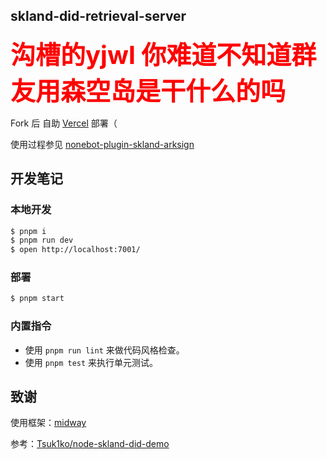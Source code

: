 ## skland-did-retrieval-server
<span style="font-size: 40px; font-weight: bold; color: red;">沟槽的yjwl 你难道不知道群友用森空岛是干什么的吗</span>

Fork 后 自助 [Vercel](https://vercel.com/) 部署（

使用过程参见 [nonebot-plugin-skland-arksign](https://github.com/GuGuMur/nonebot-plugin-skland-arksign)
## 开发笔记

### 本地开发

```bash
$ pnpm i
$ pnpm run dev
$ open http://localhost:7001/
```

### 部署

```bash
$ pnpm start
```

### 内置指令

- 使用 `pnpm run lint` 来做代码风格检查。
- 使用 `pnpm test` 来执行单元测试。




## 致谢
使用框架：[midway](https://midwayjs.org)

参考：[Tsuk1ko/node-skland-did-demo](https://github.com/Tsuk1ko/node-skland-did-demo)
